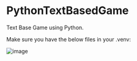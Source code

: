 # PythonTextBasedGame
Text Base Game using Python.


Make sure you have the below files in your .venv:

![image](https://github.com/Arkada707/PythonTextBasedGame/assets/73377469/b5880e59-e7ab-45a2-ba10-feef4c1b1dee)
